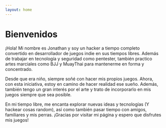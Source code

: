 ```yaml
---
layout: home
---
```

# Bienvenidos

¡Hola! Mi nombre es Jonathan y soy un hacker a tiempo completo
convertido en desarrollador de juegos indie en sus tiempos libres.
Además de trabajar en tecnología y seguridad como pentester,
también practico artes marciales como BJJ y MuayThai
para mantenerme en forma y concentrado.

Desde que era niño, siempre soñé con hacer mis propios juegos.
Ahora, con esta iniciativa, estoy en camino de hacer realidad ese sueño.
Además, también tengo un gran interés por el arte
y trato de incorporarlo en mis juegos siempre que sea posible.

En mi tiempo libre, me encanta explorar nuevas ideas y tecnologías
(Y hackear cosas random),
así como también pasar tiempo con amigos, familiares y mis perras.
¡Gracias por visitar mi página y espero que disfrutes mis juegos!
